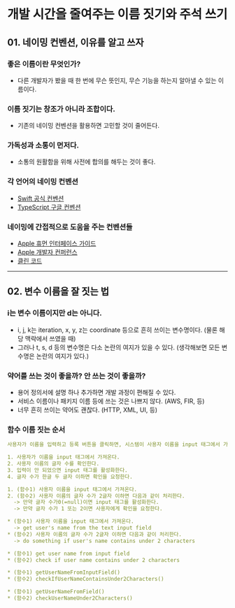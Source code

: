 # 개발 시간을 줄여주는 이름 짓기와 주석 쓰기

## 01. 네이밍 컨벤션, 이유를 알고 쓰자

### 좋은 이름이란 무엇인가?
- 다른 개발자가 봤을 때 한 번에 무슨 뜻인지, 무슨 기능을 하는지 알아낼 수 있는 이름이다.

### 이름 짓기는 창조가 아니라 조합이다.
- 기존의 네이밍 컨벤션을 활용하면 고민할 것이 줄어든다.

### 가독성과 소통이 먼저다.
- 소통의 원활함을 위해 사전에 합의를 해두는 것이 좋다.

### 각 언어의 네이밍 컨벤션
- [Swift 공식 컨벤션](https://www.swift.org/documentation/api-design-guidelines/)
- [TypeScript 구글 컨벤션](https://google.github.io/styleguide/tsguide.html)

### 네이밍에 간접적으로 도움을 주는 컨벤션들
- [Apple 휴먼 인터페이스 가이드](https://developer.apple.com/design/human-interface-guidelines)
- [Apple 개발자 컨퍼런스](https://developer.apple.com/videos/swift)
- [클린 코드](https://www.yes24.com/Product/Goods/11681152)

---

## 02. 변수 이름을 잘 짓는 법

### i는 변수 이름이지만 d는 아니다.
- i, j, k는 iteration, x, y, z는 coordinate 등으로 흔히 쓰이는 변수명이다. (물론 해당 맥락에서 쓰였을 때)
- 그러나 t, s, d 등의 변수명은 다소 논란의 여지가 있을 수 있다. (생각해보면 모든 변수명은 논란의 여지가 있다.)

### 약어를 쓰는 것이 좋을까? 안 쓰는 것이 좋을까?
- 용어 정의서에 설명 하나 추가하면 개발 과정이 편해질 수 있다.
- 서비스 이름이나 패키지 이름 등에 쓰는 것은 나쁘지 않다. (AWS, FIR, 등)
- 너무 흔히 쓰이는 약어도 괜찮다. (HTTP, XML, UI, 등)
 
### 함수 이름 짓는 순서
``` yaml
사용자가 이름을 입력하고 등록 버튼을 클릭하면, 시스템이 사용자 이름을 input 태그에서 가져와 이름 입력 여부와 글자 수를 확인한 후 입력이 안 되었으면 스크립트를 중단하고 input 태그를 활성화해 사용자가 쓸 수 있게 하고, 글자 수가 한글 두 글자 이하면 확인을 요청해 사용자가 확인할 수 있게 해야 한다.
```
``` yaml
1. 사용자가 이름을 input 태그에서 가져온다.
2. 사용자 이름의 글자 수를 확인한다.
3. 입력이 안 되었으면 input 태그를 활성화한다.
4. 글자 수가 한글 두 글자 이하면 확인을 요청한다.
```
``` yaml
1. (함수1) 사용자 이름을 input 태그에서 가져온다.
2. (함수2) 사용자 이름의 글자 수가 2글자 이하면 다음과 같이 처리한다.
  -> 만약 글자 수가0(=null)이면 input 태그를 활성화한다.
  -> 만약 글자 수가 1 또는 2이면 사용자에게 확인을 요청한다.
```
``` yaml
* (함수1) 사용자 이름을 input 태그에서 가져온다.
  -> get user's name from the text input field
* (함수2) 사용자 이름의 글자 수가 2글자 이하면 다음과 같이 처리한다.
  -> do something if user's name contains under 2 characters
```
``` yaml
* (함수1) get user name from input field
* (함수2) check if user name contains under 2 characters
```
``` yaml
* (함수1) getUserNameFromInputField()
* (함수2) checkIfUserNameContainsUnder2Characters()
```
``` yaml
* (함수1) getUserNameFromField()
* (함수2) checkUserNameUnder2Characters()
```

